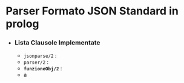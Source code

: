 # Parser Formato JSON Standard in prolog


- ### Lista Clausole Implementate
  - `jsonparse/2` : 
  - `parser/2` :
  - **`funzioneObj/2`** :
  - a  
